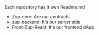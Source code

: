 Each repository has it own Readme.md

- Zup-core: Are our contracts
- zup-backend: It's our server side
- Front-Zup-React: It's our frontend dApp
